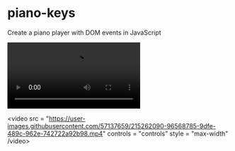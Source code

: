 # piano-keys
Create a piano player with DOM events in JavaScript

![demo](https://user-images.githubusercontent.com/57137659/215262090-96568785-9dfe-489c-962e-742722a92b98.mp4)

<video src = "https://user-images.githubusercontent.com/57137659/215262090-96568785-9dfe-489c-962e-742722a92b98.mp4" controls = "controls" style = "max-width" /video>


